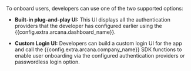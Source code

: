 To onboard users, developers can use one of the two supported options:

* **Built-in plug-and-play UI:** This UI displays all the authentication providers that the developer has configured earlier using the {{config.extra.arcana.dashboard_name}}.

* **Custom Login UI:** Developers can build a custom login UI for the app and call the {{config.extra.arcana.company_name}} SDK functions to enable user onboarding via the configured authentication providers or passwordless login option.